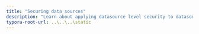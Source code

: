 ```yaml
---
title: "Securing data sources"
description: "Learn about applying datasource level security to datasources"
typora-root-url: ..\..\..\static
---
```


